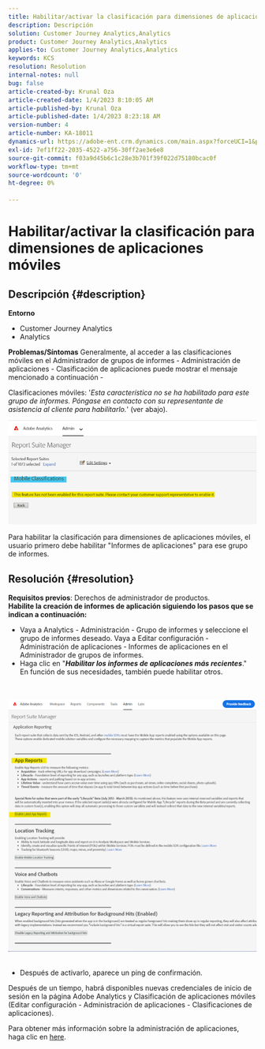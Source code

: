```yaml
---
title: Habilitar/activar la clasificación para dimensiones de aplicaciones móviles
description: Descripción
solution: Customer Journey Analytics,Analytics
product: Customer Journey Analytics,Analytics
applies-to: Customer Journey Analytics,Analytics
keywords: KCS
resolution: Resolution
internal-notes: null
bug: false
article-created-by: Krunal Oza
article-created-date: 1/4/2023 8:10:05 AM
article-published-by: Krunal Oza
article-published-date: 1/4/2023 8:23:18 AM
version-number: 4
article-number: KA-18011
dynamics-url: https://adobe-ent.crm.dynamics.com/main.aspx?forceUCI=1&pagetype=entityrecord&etn=knowledgearticle&id=abc8232e-078c-ed11-81ac-6045bd0063aa
exl-id: 7ef1ff22-2035-4522-a756-30ff2ae3e6e8
source-git-commit: f03a9d45b6c1c28e3b701f39f022d75180bcac0f
workflow-type: tm+mt
source-wordcount: '0'
ht-degree: 0%

---
```


# Habilitar/activar la clasificación para dimensiones de aplicaciones móviles

## Descripción {#description}

<b>Entorno</b>
- Customer Journey Analytics
- Analytics



<b>Problemas/Síntomas</b>
Generalmente, al acceder a las clasificaciones móviles en el Administrador de grupos de informes - Administración de aplicaciones - Clasificación de aplicaciones puede mostrar el mensaje mencionado a continuación -

Clasificaciones móviles: &#39;*Esta característica no se ha habilitado para este grupo de informes. Póngase en contacto con su representante de asistencia al cliente para habilitarlo.*&#39; (ver abajo).

![](assets/___acc8232e-078c-ed11-81ac-6045bd0063aa___.png)

Para habilitar la clasificación para dimensiones de aplicaciones móviles, el usuario primero debe habilitar &quot;Informes de aplicaciones&quot; para ese grupo de informes.


## Resolución {#resolution}

<b>Requisitos previos</b>: Derechos de administrador de productos.<br><b>Habilite la creación de informes de aplicación siguiendo los pasos que se indican a continuación:</b>
- Vaya a Analytics - Administración - Grupo de informes y seleccione el grupo de informes deseado. Vaya a Editar configuración - Administración de aplicaciones -<b> </b>Informes de aplicaciones en el Administrador de grupos de informes.
- Haga clic en &quot;<b>*Habilitar los informes de aplicaciones más recientes</b>*.&quot; En función de sus necesidades, también puede habilitar otros.

<br> <br>![](assets/0ae3ca9c-b68f-ec11-b400-00224804a35d.png)
 
- Después de activarlo, aparece un ping de confirmación.


Después de un tiempo, habrá disponibles nuevas credenciales de inicio de sesión en la página Adobe Analytics y Clasificación de aplicaciones móviles (Editar configuración - Administración de aplicaciones - Clasificaciones de aplicaciones).

Para obtener más información sobre la administración de aplicaciones, haga clic en [here](https://nam04.safelinks.protection.outlook.com/?url=https%3A%2F%2Fexperienceleague.adobe.com%2Fdocs%2Fanalytics%2Fadmin%2Fadmin-tools%2Fmobile-management.html%3Flang%3Den&amp;amp;data=04%7C01%7Cnilotpalb%40adobe.com%7C3c1d5032d121424be46208d9f1d8905c%7Cfa7b1b5a7b34438794aed2c178decee1%7C0%7C0%7C637806734700482559%7CUnknown%7CTWFpbGZsb3d8eyJWIjoiMC4wLjAwMDAiLCJQIjoiV2luMzIiLCJBTiI6Ik1haWwiLCJXVCI6Mn0%3D%7C3000&amp;amp;sdata=uxWerDD%2FHHZVSk%2B6eY0p2czXyW3BtXq75lRarjebwak%3D&amp;amp;reserved=0 "Haga clic en el siguiente vínculo: https://experienceleague.adobe.com/docs/analytics/admin/admin-tools/mobile-management.html?lang=en").
